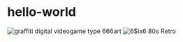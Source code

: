 # hello-world

![graffiti digital videogame type 666art](https://user-images.githubusercontent.com/84877781/119907886-951e9e00-bf51-11eb-8c51-aa3c7a467410.jpg)
![6$ix6 80s Retro](https://user-images.githubusercontent.com/84877781/119907901-a071c980-bf51-11eb-9870-f677884d2f4f.jpg)
